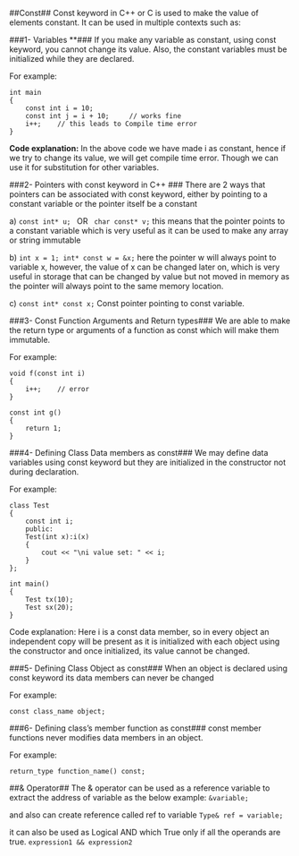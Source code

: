 ##Const##
Const keyword in C++ or C is used to make the value of elements constant. It can be used in multiple contexts such as:

###1-	Variables **###
If you make any variable as constant, using const keyword, you cannot change its value. Also, the constant variables must be initialized while they are declared.

For example:
```
int main
{
    const int i = 10;
    const int j = i + 10;     // works fine
    i++;    // this leads to Compile time error   
}
```
**Code explanation:**
In the above code we have made i as constant, hence if we try to change its value, we will get compile time error. Though we can use it for substitution for other variables.


###2-	Pointers with const keyword in C++ ###
There are 2 ways that pointers can be associated with const keyword, either by pointing to a constant variable or the pointer itself be a constant

a)	```const int* u; ```   OR   ``` char const* v;```
this means that the pointer points to a constant variable which is very useful as it can be used to make any array or string  immutable

b)	```int x = 1;
int* const w = &x;```
here the pointer w will always point to variable x, however, the value of x can be changed later on, which is very useful in storage that can be changed by value but not moved in memory as the pointer will always point to the same memory location.

c) ```const int* const x;```
Const pointer pointing to const variable.

###3-	Const Function Arguments and Return types###
We are able to make the return type or arguments of a function as const which will make them immutable.

For example:
```
void f(const int i)
{
    i++;    // error
}

const int g()
{
    return 1;
}
```
###4-	Defining Class Data members as const###
We may define data variables using const keyword but they are initialized in the constructor not during declaration.

For example:
```
class Test
{
    const int i;
    public:
    Test(int x):i(x)
    {
        cout << "\ni value set: " << i;
    }
};

int main()
{
    Test tx(10);
    Test sx(20);
}
```
Code explanation:
Here i is a const data member, so in every object an independent copy will be present as it is initialized with each object using the constructor and once initialized, its value cannot be changed.

###5-	Defining Class Object as const###
When an object is declared using const keyword its data members can never be changed

For example:
```
const class_name object;
```
###6-	Defining class’s member function as const###
 const member functions never modifies data members in an object.

For example:
```
return_type function_name() const;
```

##& Operator##
The & operator  can be used as a reference variable to extract the address of variable as the below example:
```&variable;```

and also can create reference called ref to variable
```Type& ref = variable;```

it can also be used as Logical AND which True only if all the operands are true.
```expression1 && expression2```


